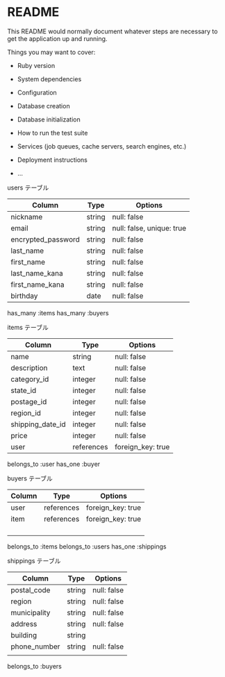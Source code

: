 # README

This README would normally document whatever steps are necessary to get the
application up and running.

Things you may want to cover:

* Ruby version

* System dependencies

* Configuration

* Database creation

* Database initialization

* How to run the test suite

* Services (job queues, cache servers, search engines, etc.)

* Deployment instructions

* ...


users テーブル

| Column             | Type       | Options                   |
| ------------------ | ---------- | ------------------------- |
| nickname           | string     | null: false               |
| email              | string     | null: false, unique: true |
| encrypted_password | string     | null: false               |
| last_name          | string     | null: false               |
| first_name         | string     | null: false               |
| last_name_kana     | string     | null: false               |
| first_name_kana    | string     | null: false               |
| birthday           | date       | null: false               |

has_many :items
has_many :buyers


items テーブル

| Column           | Type       | Options           |
| ---------------- | ---------- | ----------------- |
| name             | string     | null: false       |
| description      | text       | null: false       |
| category_id      | integer    | null: false       |
| state_id         | integer       | null: false       |
| postage_id       | integer    | null: false       |
| region_id        | integer     | null: false       |
| shipping_date_id | integer    | null: false       |
| price            | integer    | null: false       |
| user             | references | foreign_key: true |

belongs_to :user
has_one :buyer


buyers テーブル

| Column     | Type       | Options           |
| ---------- | ---------- | ----------------- |
| user       | references | foreign_key: true |
| item       | references | foreign_key: true |
|            |            |                   |
|            |            |                   |
|            |            |                   |
|            |            |                   |

belongs_to :items
belongs_to :users
has_one :shippings


shippings テーブル

| Column       | Type    | Options     |
| ------------ | ------- | ----------- |
| postal_code  | string  | null: false |
| region       | string  | null: false |
| municipality | string  | null: false |
| address      | string  | null: false |
| building     | string  |             |
| phone_number | string  | null: false |
|              |         |             |

belongs_to :buyers